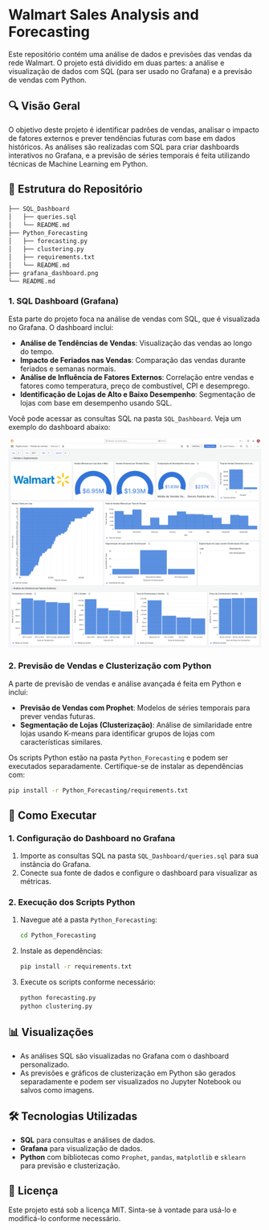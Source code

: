 # Walmart Sales Analysis and Forecasting

Este repositório contém uma análise de dados e previsões das vendas da rede Walmart. O projeto está dividido em duas partes: a análise e visualização de dados com SQL (para ser usado no Grafana) e a previsão de vendas com Python.

## 🔍 Visão Geral

O objetivo deste projeto é identificar padrões de vendas, analisar o impacto de fatores externos e prever tendências futuras com base em dados históricos. As análises são realizadas com SQL para criar dashboards interativos no Grafana, e a previsão de séries temporais é feita utilizando técnicas de Machine Learning em Python.

## 📂 Estrutura do Repositório

```
├── SQL_Dashboard
│   ├── queries.sql
│   └── README.md
├── Python_Forecasting
│   ├── forecasting.py
│   ├── clustering.py
│   ├── requirements.txt
│   └── README.md
├── grafana_dashboard.png
└── README.md
```

### 1. **SQL Dashboard (Grafana)**
Esta parte do projeto foca na análise de vendas com SQL, que é visualizada no Grafana. O dashboard inclui:

- **Análise de Tendências de Vendas**: Visualização das vendas ao longo do tempo.
- **Impacto de Feriados nas Vendas**: Comparação das vendas durante feriados e semanas normais.
- **Análise de Influência de Fatores Externos**: Correlação entre vendas e fatores como temperatura, preço de combustível, CPI e desemprego.
- **Identificação de Lojas de Alto e Baixo Desempenho**: Segmentação de lojas com base em desempenho usando SQL.
  
Você pode acessar as consultas SQL na pasta `SQL_Dashboard`. Veja um exemplo do dashboard abaixo:

![Grafana Dashboard](grafana_dashboard.png)

### 2. **Previsão de Vendas e Clusterização com Python**
A parte de previsão de vendas e análise avançada é feita em Python e inclui:

- **Previsão de Vendas com Prophet**: Modelos de séries temporais para prever vendas futuras.
- **Segmentação de Lojas (Clusterização)**: Análise de similaridade entre lojas usando K-means para identificar grupos de lojas com características similares.

Os scripts Python estão na pasta `Python_Forecasting` e podem ser executados separadamente. Certifique-se de instalar as dependências com:

```bash
pip install -r Python_Forecasting/requirements.txt
```

## 🚀 Como Executar

### 1. Configuração do Dashboard no Grafana

1. Importe as consultas SQL na pasta `SQL_Dashboard/queries.sql` para sua instância do Grafana.
2. Conecte sua fonte de dados e configure o dashboard para visualizar as métricas.

### 2. Execução dos Scripts Python

1. Navegue até a pasta `Python_Forecasting`:
   ```bash
   cd Python_Forecasting
   ```
2. Instale as dependências:
   ```bash
   pip install -r requirements.txt
   ```
3. Execute os scripts conforme necessário:
   ```bash
   python forecasting.py
   python clustering.py
   ```

## 📊 Visualizações

- As análises SQL são visualizadas no Grafana com o dashboard personalizado.
- As previsões e gráficos de clusterização em Python são gerados separadamente e podem ser visualizados no Jupyter Notebook ou salvos como imagens.

## 🛠️ Tecnologias Utilizadas

- **SQL** para consultas e análises de dados.
- **Grafana** para visualização de dados.
- **Python** com bibliotecas como `Prophet`, `pandas`, `matplotlib` e `sklearn` para previsão e clusterização.

## 📝 Licença

Este projeto está sob a licença MIT. Sinta-se à vontade para usá-lo e modificá-lo conforme necessário.
